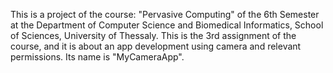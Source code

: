 This is a project of the course: "Pervasive Computing" of the 6th Semester at the Department of Computer Science and Biomedical Informatics, School of Sciences, University of Thessaly. 
This is the 3rd assignment of the course, and it is about an app development using camera and relevant permissions. Its name is "MyCameraApp".
